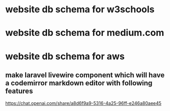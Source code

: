 
# website db schema for w3schools

# website db schema for medium.com

# website db schema for aws

## make  laravel livewire component which will have a codemirror markdown editor with following features
https://chat.openai.com/share/a8d6f9a9-5316-4a25-96ff-e246a80aee45




